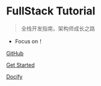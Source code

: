 # FullStack Tutorial

> 全栈开发指南，架构师成长之路

* Focus on！

[GitHub](https://github.com/G-Pride/FullStack-Tutorial)

[Get Started](/README)

[Docify](https://docsify.js.org/#/zh-cn/)